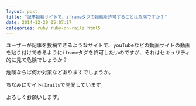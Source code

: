 ```yaml
---
layout: post
title: "記事投稿サイトで、iframeタグの投稿を許可することは危険ですか？"
date: 2014-12-20 05:07:17
categories: ruby ruby-on-rails html5
---
```

<p>ユーザーが記事を投稿できるようなサイトで、youTubeなどの動画サイトの動画を貼り付けできるように<code>iframe</code>タグを許可したいのですが、それはセキュリティ的に見て危険でしょうか？</p>

<p>危険ならば何か対策などありますでしょうか。</p>

<p>ちなみにサイトは<code>rails</code>で開発しています。</p>

<p>よろしくお願いします。</p>
